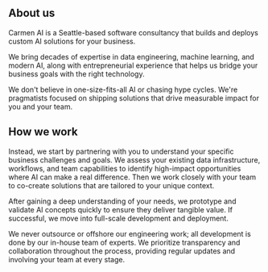 ---
---

## About us

Carmen AI is a Seattle-based software consultancy that builds and deploys custom AI solutions for your business.

We bring decades of expertise in data engineering, machine learning, and modern AI, along with entrepreneurial experience that helps us bridge your business goals with the right technology.

We don't believe in one-size-fits-all AI or chasing hype cycles. We're pragmatists focused on shipping solutions that drive measurable impact for you and your team.

## How we work

Instead, we start by partnering with you to understand your specific business challenges and goals. We assess your existing data infrastructure, workflows, and team capabilities to identify high-impact opportunities where AI can make a real difference. Then we work closely with your team to co-create solutions that are tailored to your unique context.

After gaining a deep understanding of your needs, we prototype and validate AI concepts quickly to ensure they deliver tangible value. If successful, we move into full-scale development and deployment.

We never outsource or offshore our engineering work; all development is done by our in-house team of experts. We prioritize transparency and collaboration throughout the process, providing regular updates and involving your team at every stage.
